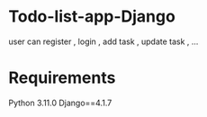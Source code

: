 # Todo-list-app-Django
user can register , login , add task , update task , ...

# Requirements
Python 3.11.0
Django==4.1.7

